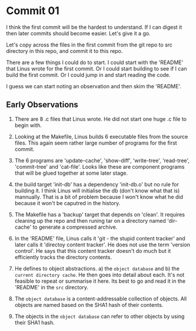 # Commit 01

I think the first commit will be the hardest to understand. If I can digest it then later commits should become easier. Let's give it a go. 

Let's copy across the files in the first commit from the git repo to src directory in this repo, and commit it to this repo.

There are a few things I could do to start. I could start with the 'README' that Linus wrote for the first commit. Or I could start building to see if I can build the first commit. Or I could jump in and start reading the code. 

I guess we can start noting an observation and then skim the 'README'.

## Early Observations 
1. There are 8 .c files that Linus wrote. He did not start one huge .c file to begin with. 
2. Looking at the Makefile, Linus builds 6 executable files from the source files. This again seem rather large number of programs for the first commit. 
3. The 6 programs are 'update-cache', 'show-diff', 'write-tree', 'read-tree', 'commit-tree' and 'cat-file'. Looks like these are component programs that will be glued together at some later stage. 
4. the build target 'init-db' has a dependency 'init-db.o' but no rule for building it. I think Linus will initialise the db (don't know what that is) mannually. That is a bit of problem because I won't know what he did because it won't be caputred in the history. 
5. The Makefile has a 'backup' target that depends on 'clean'. It requires cleaning up the repo and then runing tar on a directory named 'dir-cache' to generate a compressed archive. 

6. In the 'README' file, Linus calls it 'git - the stupid content tracker' and later calls it 'directoy content tracker'. He does not use the term 'version control'. He says that this content tracker doesn't do much but it efficiently tracks the directory contents. 

7. He defines to object abstractions. a) the `object database` and b) the `current directory cache`. He then goes into detail about each. It's not feasible to repeat or summarise it here. Its best to go and read it in the 'README' in the `src` directory. 

8. The `object database` is a content-addressable collection of objects. All objects are named based on the SHA1 hash of their contents. 

9. The objects in the `object database` can refer to other objects by using their SHA1 hash. 
